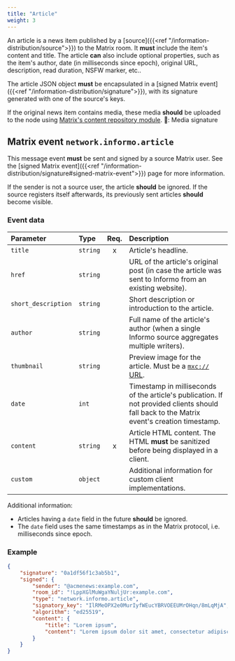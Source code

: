 ```yaml
---
title: "Article"
weight: 3
---
```


An article is a news item published by a [source]({{<ref
"/information-distribution/source">}}) to the Matrix room. It **must** include
the item's content and title. The article **can** also include optional
properties, such as the item's author, date (in milliseconds since epoch),
original URL, description, read duration, NSFW marker, etc..

The article JSON object **must** be encapsulated in a [signed Matrix
event]({{<ref "/information-distribution/signature">}}), with its signature
generated with one of the source's keys.

If the original news item contains media, these media **should** be uploaded to
the node using [Matrix's content repository
module](https://matrix.org/docs/spec/client_server/r0.4.0.html#id112).
🔧: Media signature

## Matrix event `network.informo.article`

This message event **must** be sent and signed by a source Matrix user. See the
[signed Matrix event]({{<ref
"/information-distribution/signature#signed-matrix-event">}}) page for more
information.

If the sender is not a source user, the article **should** be ignored. If the
source registers itself afterwards, its previously sent articles **should**
become visible.


### Event data

| Parameter           | Type     | Req. | Description                                                                                                                                |
|:--------------------|:---------|:----:|:-------------------------------------------------------------------------------------------------------------------------------------------|
| `title`             | `string` |  x   | Article's headline.                                                                                                                        |
| `href`              | `string` |      | URL of the article's original post (in case the article was sent to Informo from an existing website).                                     |
| `short_description` | `string` |      | Short description or introduction to the article.                                                                                          |
| `author`            | `string` |      | Full name of the article's author (when a single Informo source aggregates multiple writers).                                              |
| `thumbnail`         | `string` |      | Preview image for the article. Must be a [`mxc://` URL](https://matrix.org/docs/spec/client_server/r0.4.0.html#id112).                     |
| `date`              | `int`    |      | Timestamp in milliseconds of the article's publication. If not provided clients should fall back to the Matrix event's creation timestamp. |
| `content`           | `string` |  x   | Article HTML content. The HTML **must** be sanitized before being displayed in a client.                                                   |
| `custom`            | `object` |      | Additional information for custom client implementations.                                                                                  |

Additional information:

- Articles having a `date` field in the future **should** be ignored.
- The `date` field uses the same timestamps as in the Matrix protocol, i.e.
  milliseconds since epoch.


### Example

```json
{
    "signature": "0a1df56f1c3ab5b1",
    "signed": {
        "sender": "@acmenews:example.com",
        "room_id": "!LppXGlMuWgaYNuljUr:example.com",
        "type": "network.informo.article",
        "signatory_key": "IlRMeOPX2e0MurIyfWEucYBRVOEEUMrOHqn/8mLqMjA",
        "algorithm": "ed25519",
        "content": {
            "title": "Lorem ipsum",
            "content": "Lorem ipsum dolor sit amet, consectetur adipiscing elit."
        }
    }
}
```
